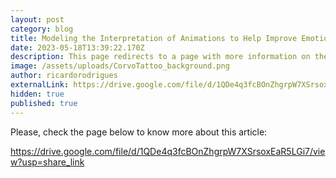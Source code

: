 ```yaml
---
layout: post
category: blog
title: Modeling the Interpretation of Animations to Help Improve Emotional Expression
date: 2023-05-18T13:39:22.170Z
description: This page redirects to a page with more information on the article.
image: /assets/uploads/CorvoTattoo_background.png
author: ricardorodrigues
externalLink: https://drive.google.com/file/d/1QDe4q3fcBOnZhgrpW7XSrsoxEaR5LGi7/view?usp=share_link
hidden: true
published: true
---
```

Please, check the page below to know more about this article:

<https://drive.google.com/file/d/1QDe4q3fcBOnZhgrpW7XSrsoxEaR5LGi7/view?usp=share_link>